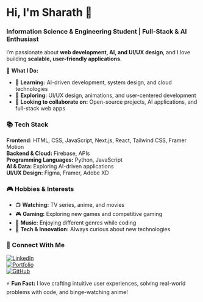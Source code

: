 # Hi, I'm Sharath 👋  
### Information Science & Engineering Student | Full-Stack & AI Enthusiast  

I’m passionate about **web development, AI, and UI/UX design**, and I love building **scalable, user-friendly applications**.  

🚀 **What I Do:**  
- 🌱 **Learning:** AI-driven development, system design, and cloud technologies  
- 🎨 **Exploring:** UI/UX design, animations, and user-centered development  
- 👯 **Looking to collaborate on:** Open-source projects, AI applications, and full-stack web apps  

### 📚 Tech Stack  
**Frontend:** HTML, CSS, JavaScript, Next.js, React, Tailwind CSS, Framer Motion  
**Backend & Cloud:** Firebase, APIs  
**Programming Languages:** Python, JavaScript  
**AI & Data:** Exploring AI-driven applications  
**UI/UX Design:** Figma, Framer, Adobe XD  

### 🎮 Hobbies & Interests  
- 📺 **Watching:** TV series, anime, and movies  
- 🎮 **Gaming:** Exploring new games and competitive gaming  
- 🎵 **Music:** Enjoying different genres while coding  
- 🚀 **Tech & Innovation:** Always curious about new technologies  

### 🔗 Connect With Me  
[![LinkedIn](https://img.shields.io/badge/LinkedIn-%230077B5.svg?style=for-the-badge&logo=linkedin&logoColor=white)](https://www.linkedin.com/in/sharath-naganagoudar/)  
[![Portfolio](https://img.shields.io/badge/Portfolio-%2312100E.svg?style=for-the-badge&logo=firefox&logoColor=white)](https://your-portfolio-site.com/)  
[![GitHub](https://img.shields.io/badge/GitHub-%2312100E.svg?style=for-the-badge&logo=github&logoColor=white)](https://github.com/your-github-username/)  


⚡ **Fun Fact:** I love crafting intuitive user experiences, solving real-world problems with code, and binge-watching anime!  
